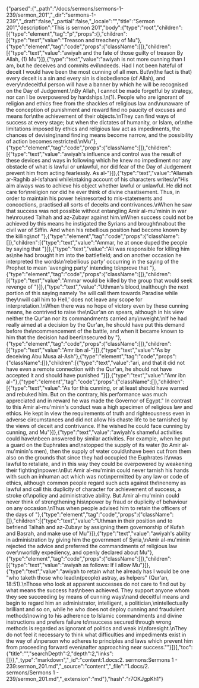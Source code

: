 {"parsed":{"_path":"/docs/sermons/sermons-1-239/sermon_201","_dir":"sermons-1-239","_draft":false,"_partial":false,"_locale":"","title":"Sermon 201","description":"This is sermon 201","body":{"type":"root","children":[{"type":"element","tag":"p","props":{},"children":[{"type":"text","value":"Treason and treachery of Mu"},{"type":"element","tag":"code","props":{"className":[]},"children":[{"type":"text","value":"awiyah and the fate of those guilty of treason By Allah, (1) Mu"}]},{"type":"text","value":"awiyah is not more cunning than I am, but he deceives and commits evil\ndeeds. Had I not been hateful of deceit I would have been the most cunning of all men. But\n(the fact is that) every deceit is a sin and every sin is disobedience (of Allah), and every\ndeceitful person will have a banner by which he will be recognised on the Day of Judgement.\nBy Allah, I cannot be made forgetful by strategy, nor can I be overpowered by hardships.\n(1). People who are ignorant of religion and ethics free from the shackles of religious law and\nunaware of the conception of punishment and reward find no paucity of excuses and means for\nthe achievement of their objects.\nThey can find ways of success at every stage; but when the dictates of humanity, or Islam, or\nthe limitations imposed by ethics and religious law act as impediments, the chances of devising\nand finding means become narrow, and the possibility of action becomes restricted.\nMu"},{"type":"element","tag":"code","props":{"className":[]},"children":[{"type":"text","value":"awiyah's influence and control was the result of these devices and ways in following which he knew no impediment nor any obstacle of what is lawful or unlawful, nor did fear of the Day of Judgement prevent him from acting fearlessly. As al-"}]},{"type":"text","value":"Allamah ar-Raghib al-Isfahani while\ntaking account of his characters writes:\n\"His aim always was to achieve his object whether lawful or unlawful. He did not care for\nreligion nor did he ever think of divine chastisement. Thus, in order to maintain his power he\nresorted to mis-statements and concoctions, practised all sorts of deceits and contrivances.\nWhen he saw that success was not possible without entangling Amir al-mu'minin in war he\nroused Talhah and az-Zubayr against him.\nWhen success could not be achieved by this means he instigated the Syrians and brought\nabout the civil war of Siffin. And when his rebellious position had become known by the killing\nof "},{"type":"element","tag":"code","props":{"className":[]},"children":[{"type":"text","value":"Ammar, he at once duped the people by saying that "}]},{"type":"text","value":"Ali was responsible for killing him as\nhe had brought him into the battlefield; and on another occasion he interpreted the words\n'rebellious party' occurring in the saying of the Prophet to mean 'avenging party' intending to\nprove that "},{"type":"element","tag":"code","props":{"className":[]},"children":[{"type":"text","value":"Ammar would be killed by the group that would seek revenge of "}]},{"type":"text","value":"Uthman's blood,\nalthough the next portion of this saying namely 'he will call them towards Paradise while they\nwill call him to Hell,' does not leave any scope for interpretation.\nWhen there was no hope of victory even by these cunning means, he contrived to raise the\nQur'an on spears, although in his view neither the Qur'an nor its commandments carried any\nweight.\nIf he had really aimed at a decision by the Qur'an, he should have put this demand before the\ncommencement of the battle, and when it became known to him that the decision had been\nsecured by "},{"type":"element","tag":"code","props":{"className":[]},"children":[{"type":"text","value":"Amr ibn al-"}]},{"type":"text","value":"As by deceiving Abu Musa al-Ash"},{"type":"element","tag":"code","props":{"className":[]},"children":[{"type":"text","value":"ari, and that it did not have even a remote connection with the Qur'an, he should not have accepted it and should have punished "}]},{"type":"text","value":"Amr ibn al-"},{"type":"element","tag":"code","props":{"className":[]},"children":[{"type":"text","value":"As for this cunning, or at least should have warned and rebuked him. But on the contrary, his performance was much appreciated and in reward he was made the Governor of Egypt.\" In contrast to this Amir al-mu'minin's conduct was a high specimen of religious law and ethics. He kept in view the requirements of truth and righteousness even in adverse circumstances and did not allow his chaste life to be tarnished by the views of deceit and contrivance. If he wished he could face cunning by cunning, and Mu"}]},{"type":"text","value":"awiyah's shameful activities could have\nbeen answered by similar activities. For example, when he put a guard on the Euphrates and\nstopped the supply of its water (to Amir al-mu'minin's men), then the supply of water could\nhave been cut from them also on the grounds that since they had occupied the Euphrates it\nwas lawful to retaliate, and in this way they could be overpowered by weakening their fighting\npower.\nBut Amir al-mu'minin could never tarnish his hands with such an inhuman act which was not\npermitted by any law or code of ethics, although common people regard such acts against the\nenemy as lawful and call this duplicity of character for achievement of success, a stroke of\npolicy and administrative ability. But Amir al-mu'minin could never think of strengthening his\npower by fraud or duplicity of behaviour on any occasion.\nThus when people advised him to retain the officers of the days of "},{"type":"element","tag":"code","props":{"className":[]},"children":[{"type":"text","value":"Uthman in their position and to befriend Talhah and az-Zubayr by assigning them governorship of Kufah and Basrah, and make use of Mu"}]},{"type":"text","value":"awiyah's ability in administration by giving him the government of Syria,\nAmir al-mu'minin rejected the advice and preferred the commandments of religious law over\nworldly expediency, and openly declared about Mu"},{"type":"element","tag":"code","props":{"className":[]},"children":[{"type":"text","value":"awiyah as follows: If I allow Mu"}]},{"type":"text","value":"awiyah to retain what he already has I would be one \"who taketh those who lead\n(people) astray, as helpers\" (Qur'an, 18:51).\nThose who look at apparent successes do not care to find out by what means the success has\nbeen achieved. They support anyone whom they see succeeding by means of cunning ways\nand deceitful means and begin to regard him an administrator, intelligent, a politician,\nintellectually brilliant and so on, while he who does not deploy cunning and fraudulent methods\nowing to his adherence to Islamic commandments and divine instructions and prefers failure to\nsuccess secured through wrong methods is regarded as ignorant of politics and weak in\nforesight.\nThey do not feel it necessary to think what difficulties and impediments exist in the way of a\nperson who adheres to principles and laws which prevent him from proceeding forward even\nafter approaching near success.\""}]}],"toc":{"title":"","searchDepth":2,"depth":2,"links":[]}},"_type":"markdown","_id":"content:1.docs:2. sermons:Sermons 1 - 239:sermon_201.md","_source":"content","_file":"1.docs/2. sermons/Sermons 1 - 239/sermon_201.md","_extension":"md"},"hash":"r7OKJgpKh1"}